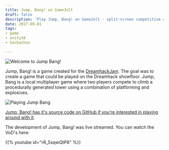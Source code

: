 ```yaml
---
title: Jump, Bang! on GameJolt
draft: false
description: 'Play Jump, Bang! on GameJolt - split-screen competitive climbing with explosives.'
date: 2017-09-01
tags:
- game
- unity3d
- hackathon

---
```


![Welcome to Jump Bang!](/images/posts/games/jumpbang/jumpboom1.png)

Jump, Bang! is a game created for the [DreamhackJam](https://gamejolt.com/search/games?q=%23dreamhackjam). The goal was to create a game that could be played on the Dreamhack showfloor. Jump, Bang is a local multiplayer game where two players compete to climb a procedurally generated tower using a combination of platforming and explosives.

![Playing Jump Bang](/images/posts/games/jumpbang/jumpboom2.png)

[Jump, Bang! has it's source code on GitHub if you're interested in playing around with it](https://github.com/WorldOfZero/JumpBang).

The development of Jump, Bang! was live streamed. You can watch the VoD's here:

{{% youtube id="rR_5sqwQtP8" %}}